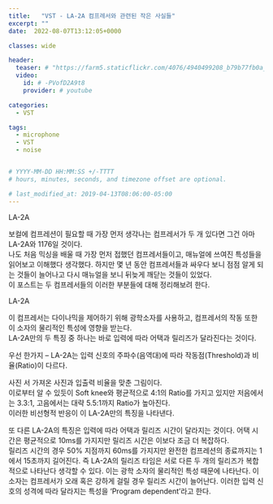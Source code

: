 ```yaml
---
title:   "VST - LA-2A 컴프레서와 관련된 작은 사실들"
excerpt: ""
date:  2022-08-07T13:12:05+0000

classes: wide

header:
  teaser: # "https://farm5.staticflickr.com/4076/4940499208_b79b77fb0a_z.jpg"
  video:
    id: # -PVofD2A9t8
    provider: # youtube

categories:
  - VST

tags:
  - microphone
  - VST
  - noise


# YYYY-MM-DD HH:MM:SS +/-TTTT 
# hours, minutes, seconds, and timezone offset are optional.

# last_modified_at: 2019-04-13T08:06:00-05:00
---
```


LA-2A

보컬에 컴프레션이 필요할 때 가장 먼저 생각나는 컴프레서가 두 개 있다면 그건 아마 LA-2A와 1176일 것이다.  
나도 처음 믹싱을 배울 때 가장 먼저 접했던 컴프레서들이고, 매뉴얼에 쓰여진 특성들을 읽어보고 이해했다 생각했다. 하지만 몇 년 동안 컴프레서들과 싸우다 보니 점점 알게 되는 것들이 늘어나고 다시 매뉴얼을 보니 뒤늦게 깨닫는 것들이 있었다.  
이 포스트는 두 컴프레서들의 이러한 부분들에 대해 정리해보려 한다.  

LA-2A 

이 컴프레서는 다이나믹을 제어하기 위해 광학소자를 사용하고, 컴프레서의 작동 또한 이 소자의 물리적인 특성에 영향을 받는다.  
LA-2A만의 두 특징 중 하나는 바로 입력에 따라 어택과 릴리즈가 달라진다는 것이다.  

우선 한가지 – LA-2A는 입력 신호의 주파수(음역대)에 따라 작동점(Threshold)과 비율(Ratio)이 다르다. 

사진
서 가져온 사진과 입출력 비율을 맞춘 그림이다.  
이로부터 알 수 있듯이 Soft knee와 평균적으로 4:1의 Ratio를 가지고 있지만 저음에서는 3.3:1, 고음에서는 대략 5.5:1까지 Ratio가 높아진다.  
이러한 비선형적 반응이 이 LA-2A만의 특징을 나타낸다.  

또 다른 LA-2A의 특징은 입력에 따라 어택과 릴리즈 시간이 달라지는 것이다. 어택 시간은 평균적으로 10ms를 가지지만 릴리즈 시간은 이보다 조금 더 복잡하다.  
릴리즈 시간의 경우 50% 지점까지 60ms를 가지지만 완전한 컴프레션의 종료까지는 1에서 15초까지 길어진다. 즉 LA-2A의 릴리즈 타임은 서로 다른 두 개의 릴리즈가 복합적으로 나타난다 생각할 수 있다. 이는 광학 소자의 물리적인 특성 때문에 나타난다. 이 소자는 컴프레서가 오래 혹은 강하게 걸릴 경우 릴리즈 시간이 늘어난다. 이러한 입력 신호의 성격에 따라 달라지는 특성을 ‘Program dependent’라고 한다. 
